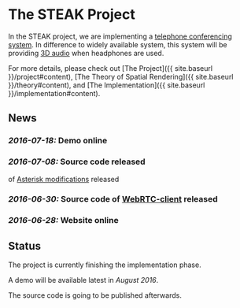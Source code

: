 The STEAK Project
===

In the STEAK project, we are implementing a [telephone conferencing system](https://en.wikipedia.org/wiki/Conference_call).
In difference to widely available system, this system will be providing [3D audio](https://en.wikipedia.org/wiki/3D_audio_effect) when headphones are used.

For more details, please check out [The Project]({{ site.baseurl }}/project#content), [The Theory of Spatial Rendering]({{ site.baseurl }}/theory#content), and [The Implementation]({{ site.baseurl }}/implementation#content).

News
---

### _2016-07-18:_ Demo online

### _2016-07-08:_ Source code released

of [Asterisk modifications](https://github.com/steakconferencing/asterisk) released

### _2016-06-30:_ Source code of [WebRTC-client](https://github.com/steakconferencing/demo-client) released 

### _2016-06-28:_ Website online



Status
---
The project is currently finishing the implementation phase.

A demo will be available latest in _August 2016_.

The source code is going to be published afterwards.
